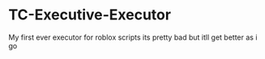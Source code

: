 # TC-Executive-Executor
My first ever executor for roblox scripts 
its pretty bad but itll get better as i go
